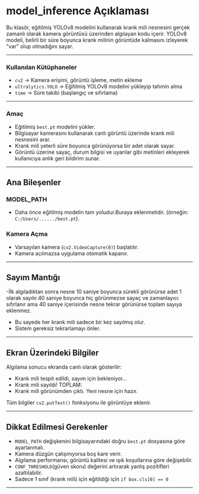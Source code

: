 #  model_inference Açıklaması

Bu klasör, eğitilmiş YOLOv8 modelini kullanarak krank mili nesnesini gerçek zamanlı olarak kamera görüntüsü üzerinden algılayan kodu içerir. YOLOv8 modeli, belirli bir süre boyunca krank milinin görüntüde kalmasını izleyerek "var" olup olmadığını sayar.

---
### Kullanılan Kütüphaneler

- `cv2` → Kamera erişimi, görüntü işleme, metin ekleme
- `ultralytics.YOLO` → Eğitilmiş YOLOv8 modelini yükleyip tahmin alma
- `time` → Süre takibi (başlangıç ve sıfırlama)

---

###  Amaç
- Eğitilmiş `best.pt` modelini yükler.
- Bilgisayar kamerasını kullanarak canlı görüntü üzerinde krank mili nesnesini arar.
- Krank mili yeterli süre boyunca görünüyorsa bir adet olarak sayar.
- Görüntü üzerine sayaç, durum bilgisi ve uyarılar gibi metinleri ekleyerek kullanıcıya anlık geri bildirim sunar.

---

##  Ana Bileşenler

### MODEL_PATH
- Daha önce eğitilmiş modelin tam yoludur.Buraya eklenmelidir. (örneğin: `C:/Users/....../best.pt`).

###  Kamera Açma
- Varsayılan kamera (`cv2.VideoCapture(0)`) başlatılır.
- Kamera açılmazsa uygulama otomatik kapanır.

---

##  Sayım Mantığı
-İlk algıladıktan sonra nesne 10 saniye boyunca sürekli görünürse adet 1 olarak sayılır.40 saniye boyunca hiç görünmezse sayaç ve zamanlayıcı sıfırlanır ama 40 saniye içerisinde nesne tekrar görünürse toplam sayıya eklenmez.

- Bu sayede her krank mili sadece bir kez sayılmış olur.
- Sistem gereksiz tekrarlamayı önler.

---

##  Ekran Üzerindeki Bilgiler

Algılama sonucu ekranda canlı olarak gösterilir:

- Krank mili tespit edildi, sayım için bekleniyor...
- Krank mili sayıldı! TOPLAM:
- Krank mili görünümden çıktı. Yeni nesne için hazır.

Tüm bilgiler `cv2.putText()` fonksiyonu ile görüntüye eklenir.

---

##  Dikkat Edilmesi Gerekenler

- `MODEL_PATH` değişkenini bilgisayarındaki doğru `best.pt` dosyasına göre ayarlanmalı.
- Kamera düzgün çalışmıyorsa boş kare verir.
- Algılama performansı, görüntü kalitesi ve ışık koşullarına göre değişebilir.
- `CONF_THRESHOLD`(güven skoru) değerini artırarak yanlış pozitifleri azaltılabilir.
- Sadece 1 sınıf (krank mili) için eğitildiği için `if box.cls[0] == 0`
---
